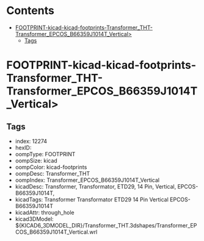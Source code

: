 



Contents
========

* [FOOTPRINT-kicad-kicad-footprints-Transformer_THT-Transformer_EPCOS_B66359J1014T_Vertical>](#footprint-kicad-kicad-footprints-transformer_tht-transformer_epcos_b66359j1014t_vertical)
	* [Tags](#tags)

# FOOTPRINT-kicad-kicad-footprints-Transformer_THT-Transformer_EPCOS_B66359J1014T_Vertical>

## Tags

- index: 12274
- hexID: 
- oompType: FOOTPRINT
- oompSize: kicad
- oompColor: kicad-footprints
- oompDesc: Transformer_THT
- oompIndex: Transformer_EPCOS_B66359J1014T_Vertical
- kicadDesc: Transformer, Transformator, ETD29, 14 Pin, Vertical, EPCOS-B66359J1014T,
- kicadTags: Transformer Transformator ETD29 14 Pin Vertical EPCOS-B66359J1014T
- kicadAttr: through_hole
- kicad3DModel: ${KICAD6_3DMODEL_DIR}/Transformer_THT.3dshapes/Transformer_EPCOS_B66359J1014T_Vertical.wrl
